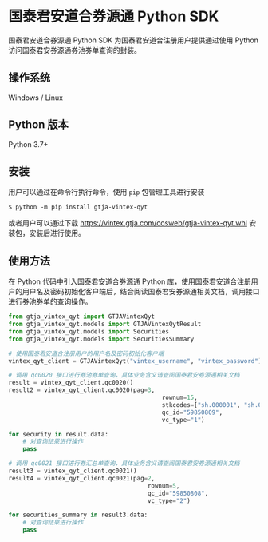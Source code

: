 # 国泰君安道合券源通 Python SDK

国泰君安道合券源通 Python SDK 为国泰君安道合注册用户提供通过使用 Python 访问国泰君安券源通券池券单查询的封装。

## 操作系统
Windows / Linux

## Python 版本
Python 3.7+

## 安装

用户可以通过在命令行执行命令，使用 `pip` 包管理工具进行安装
```shell
$ python -m pip install gtja-vintex-qyt
```

或者用户可以通过下载 https://vintex.gtja.com/cosweb/gtja-vintex-qyt.whl 安装包，安装后进行使用。

## 使用方法

在 Python 代码中引入国泰君安道合券源通 Python 库，使用国泰君安道合注册用户的用户名及密码初始化客户端后，结合阅读国泰君安券源通相关文档，调用接口进行券池券单的查询操作。

```python
from gtja_vintex_qyt import GTJAVintexQyt
from gtja_vintex_qyt.models import GTJAVintexQytResult
from gtja_vintex_qyt.models import Securities
from gtja_vintex_qyt.models import SecuritiesSummary

# 使用国泰君安道合注册用户的用户名及密码初始化客户端
vintex_qyt_client = GTJAVintexQyt("vintex_username", "vintex_password")

# 调用 qc0020 接口进行券池券单查询，具体业务含义请查阅国泰君安券源通相关文档
result = vintex_qyt_client.qc0020()
result2 = vintex_qyt_client.qc0020(pag=3, 
                                           rownum=15, 
                                           stkcodes=["sh.000001", "sh.000002"],
                                           qc_id="59850809",
                                           vc_type="1")

for security in result.data:
    # 对查询结果进行操作
    pass

# 调用 qc0021 接口进行券汇总单查询，具体业务含义请查阅国泰君安券源通相关文档
result3 = vintex_qyt_client.qc0021()
result4 = vintex_qyt_client.qc0021(pag=2, 
                                       rownum=5, 
                                       qc_id="59850808", 
                                       vc_type="2")

for securities_summary in result3.data:
    # 对查询结果进行操作
    pass
```





